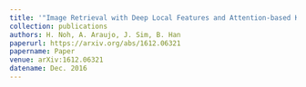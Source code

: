 ```yaml
---
title: '"Image Retrieval with Deep Local Features and Attention-based Keypoints,"'
collection: publications
authors: H. Noh, A. Araujo, J. Sim, B. Han
paperurl: https://arxiv.org/abs/1612.06321
papername: Paper
venue: arXiv:1612.06321
datename: Dec. 2016
---
```

